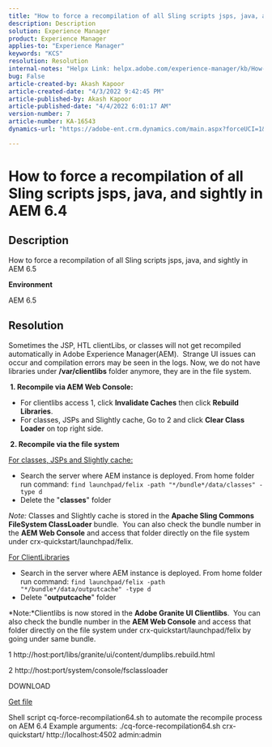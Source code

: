 ```yaml
---
title: "How to force a recompilation of all Sling scripts jsps, java, and sightly in AEM 6.4"
description: Description
solution: Experience Manager
product: Experience Manager
applies-to: "Experience Manager"
keywords: "KCS"
resolution: Resolution
internal-notes: "Helpx Link: helpx.adobe.com/experience-manager/kb/How-to-force-a-recompilation-of-all-Sling-scripts-jsps-java-sightly-on-AEM-6-4.html"
bug: False
article-created-by: Akash Kapoor
article-created-date: "4/3/2022 9:42:45 PM"
article-published-by: Akash Kapoor
article-published-date: "4/4/2022 6:01:17 AM"
version-number: 7
article-number: KA-16543
dynamics-url: "https://adobe-ent.crm.dynamics.com/main.aspx?forceUCI=1&pagetype=entityrecord&etn=knowledgearticle&id=b74248fe-96b3-ec11-983f-000d3a5d09d6"

---
```

# How to force a recompilation of all Sling scripts jsps, java, and sightly in AEM 6.4

## Description


How to force a recompilation of all Sling scripts jsps, java, and sightly in AEM 6.5

<b>Environment</b>

AEM 6.5


## Resolution


Sometimes the JSP, HTL clientLibs, or classes will not get recompiled automatically in Adobe Experience Manager(AEM).  Strange UI issues can occur and compilation errors may be seen in the logs. Now, we do not have libraries under <b>/var/clientlibs</b> folder anymore, they are in the file system.

<b> 1. Recompile via AEM Web Console:</b>

- For clientlibs access 1, click <b>Invalidate Caches</b> then click <b>Rebuild Libraries</b>.
- For classes, JSPs and Slightly cache, Go to 2 and click <b>Clear Class Loader</b> on top right side.


<b> 2. Recompile via the file system</b>

<u>For classes, JSPs and Slightly cache:</u>

- Search the server where AEM instance is deployed. From home folder run command: `find launchpad/felix -path "*/bundle*/data/classes" -type d`
- Delete the "<b>classes</b>" folder


*Note:* Classes and Slightly cache is stored in the <b>Apache Sling Commons FileSystem ClassLoader</b> bundle.  You can also check the bundle number in the <b>AEM Web Console</b> and access that folder directly on the file system under crx-quickstart/launchpad/felix.



<u>For ClientLibraries</u>

- Search in the server where AEM instance is deployed. From home folder run command: `find launchpad/felix -path "*/bundle*/data/outputcache" -type d `
- Delete "<b>outputcache</b>" folder


*Note:*Clientlibs is now stored in the <b>Adobe Granite UI Clientlibs</b>.  You can also check the bundle number in the <b>AEM Web Console</b> and access that folder directly on the file system under crx-quickstart/launchpad/felix by going under same bundle.



1 http://host:port/libs/granite/ui/content/dumplibs.rebuild.html

2 http://host:port/system/console/fsclassloader





DOWNLOAD

[Get file](https://helpx.adobe.com/content/dam/help/en/experience-manager/kb/How-to-force-a-recompilation-of-all-Sling-scripts-jsps-java-sightly-on-AEM-6-4/_jcr_content/main-pars/download_section/download-1/cq-force-recompilation64.zip "cq-force-recompilation64.zip")

Shell script cq-force-recompilation64.sh to automate the recompile process on AEM 6.4 Example arguments: ./cq-force-recompilation64.sh crx-quickstart/ http://localhost:4502 admin:admin
